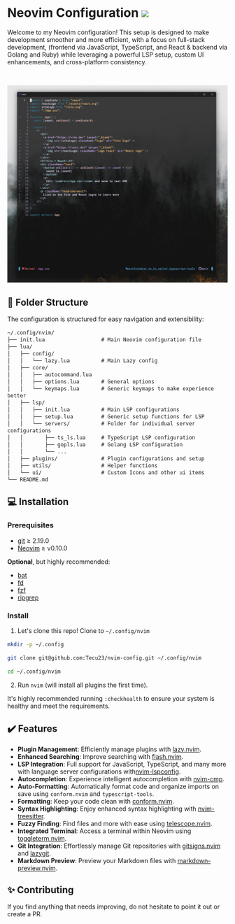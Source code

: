 # Neovim Configuration [![](https://img.shields.io/badge/Neovim-0.10+-blueviolet.svg?style=for-the-badge&color=000F10&logo=Neovim&logoColor=green&labelColor=302D41)](https://github.com/neovim/neovim)

Welcome to my Neovim configuration!
This setup is designed to make development smoother and more efficient,
with a focus on full-stack development, (frontend via JavaScript, TypeScript,
and React & backend via Golang and Ruby) while leveraging a powerful LSP setup,
custom UI enhancements, and cross-platform consistency.

<br/>

![Screenshot](./images/ss.png)

## 📁 Folder Structure

The configuration is structured for easy navigation and extensibility:

```plaintext
~/.config/nvim/
├── init.lua                  # Main Neovim configuration file
├── lua/
│   ├── config/
│   │   └── lazy.lua          # Main Lazy config
│   ├── core/
│   │   ├── autocommand.lua
│   │   ├── options.lua       # General options
│   │   └── keymaps.lua       # Generic keymaps to make experience better
│   ├── lsp/
│   │   ├── init.lua          # Main LSP configurations
│   │   ├── setup.lua         # Generic setup functions for LSP
│   │   └── servers/          # Folder for individual server configurations
│   │       ├── ts_ls.lua     # TypeScript LSP configuration
│   │       ├── gopls.lua     # Golang LSP configuration
│   │       └── ...
│   ├── plugins/              # Plugin configurations and setup
│   ├── utils/                # Helper functions
│   └── ui/                   # Custom Icons and other ui items
└── README.md
```

## 💻 Installation

### Prerequisites

- [git](https://git-scm.com/) ≥ 2.19.0
- [Neovim](https://github.com/neovim/neovim/wiki/Installing-Neovim) ≥ v0.10.0

**Optional**, but highly recommended:

- [bat](https://github.com/sharkdp/bat)
- [fd](https://github.com/sharkdp/fd)
- [fzf](https://github.com/junegunn/fzf)
- [ripgrep](https://github.com/BurntSushi/ripgrep)

### Install

1. Let's clone this repo! Clone to `~/.config/nvim`

```bash
mkdir -p ~/.config
```

```bash
git clone git@github.com:Tecu23/nvim-config.git ~/.config/nvim
```

```bash
cd ~/.config/nvim
```

2. Run `nvim` (will install all plugins the first time).

It's highly recommended running `:checkhealth` to ensure your system is healthy
and meet the requirements.

## ✔️ Features

- **Plugin Management**: Efficiently manage plugins with [lazy.nvim](https://github.com/folke/lazy.nvim).
- **Enhanced Searching**: Improve searching with [flash.nvim](https://github.com/folke/flash.nvim).
- **LSP Integration**: Full support for JavaScript, TypeScript, and many more with
  language server configurations with[nvim-lspconfig](https://github.com/neovim/nvim-lspconfig).
- **Autocompletion**: Experience intelligent autocompletion with [nvim-cmp](https://github.com/hrsh7th/nvim-cmp).
- **Auto-Formatting**: Automatically format code and
  organize imports on save using `conform.nvim` and `typescript-tools`.
- **Formatting**: Keep your code clean with [conform.nvim](https://github.com/stevearc/conform.nvim).
- **Syntax Highlighting**: Enjoy enhanced syntax highlighting with [nvim-treesitter](https://github.com/nvim-treesitter/nvim-treesitter).
- **Fuzzy Finding**: Find files and more with ease using [telescope.nvim](https://github.com/nvim-telescope/telescope.nvim).
- **Integrated Terminal**: Access a terminal within Neovim using [toggleterm.nvim](https://github.com/akinsho/toggleterm.nvim).
- **Git Integration**: Effortlessly manage Git repositories
  with [gitsigns.nvim](https://github.com/lewis6991/gitsigns.nvim) and [lazygit](https://github.com/jesseduffield/lazygit).
- **Markdown Preview**: Preview your Markdown files with [markdown-preview.nvim](https://github.com/iamcco/markdown-preview.nvim).

## ✨ Contributing

If you find anything that needs improving, do not hesitate to
point it out or create a PR.

